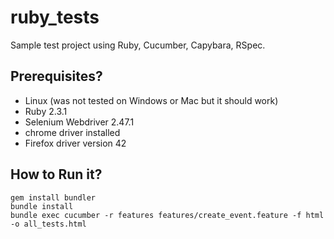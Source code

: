 # ruby_tests
Sample test project using Ruby, Cucumber, Capybara, RSpec.

## Prerequisites?
* Linux (was not tested on Windows or Mac but it should work)
* Ruby 2.3.1
* Selenium Webdriver 2.47.1
* chrome driver installed
* Firefox driver version 42

## How to Run it?
```
gem install bundler
bundle install
bundle exec cucumber -r features features/create_event.feature -f html -o all_tests.html
```

